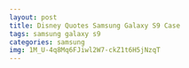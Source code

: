 ```yaml
---
layout: post
title: Disney Quotes Samsung Galaxy S9 Case
tags: samsung galaxy s9
categories: samsung
img: 1M_U-4q8Mq6FJiwl2W7-ckZ1t6H5jNzqT
---
```

